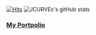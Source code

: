[![Hits](https://hits.seeyoufarm.com/api/count/incr/badge.svg?url=https%3A%2F%2Fgithub.com%2FJCURVEs&count_bg=%239C0AFD&title_bg=%23555555&icon=nintendogamecube.svg&icon_color=%23E7E7E7&title=hits&edge_flat=false)](https://hits.seeyoufarm.com)
![JCURVEs's gitHub stats](https://github-readme-stats.vercel.app/api?username=JCURVEs&show_icons=true&theme=radical)
### [My Portpolio](https://tome.app/jcurve/jaehee-cho-portpolio-clhirrwfq0bft9a40jcp4rqld)

<!---
JCURVEs/JCURVEs is a ✨ special ✨ repository because its `README.md` (this file) appears on your GitHub profile.
You can click the Preview link to take a look at your changes.
--->
